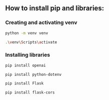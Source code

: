## How to install pip and libraries:

### Creating and activating venv
```bash
python -m venv venv

.\venv\Scripts\activate
```

### Installing libraries
```bash
pip install openai  

pip install python-dotenv

pip install Flask

pip install flask-cors
```